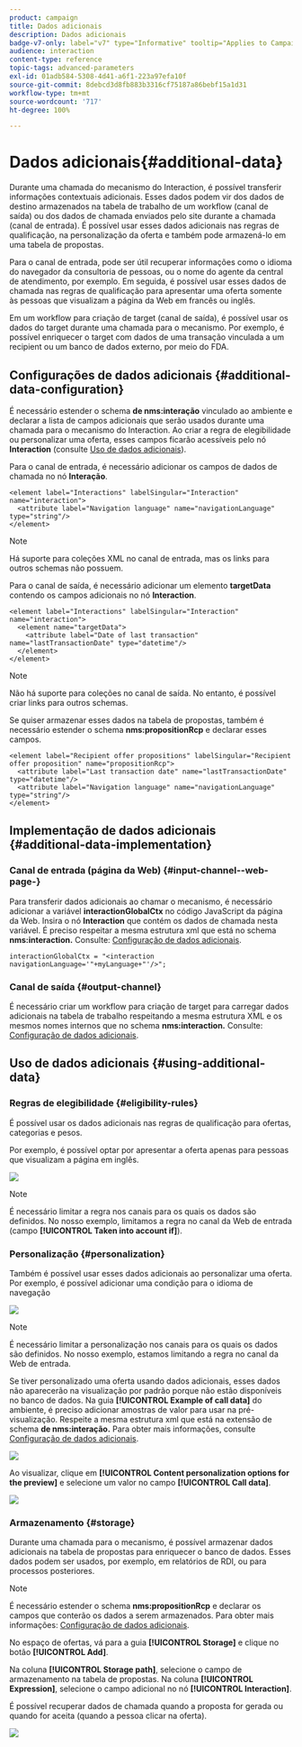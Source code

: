```yaml
---
product: campaign
title: Dados adicionais
description: Dados adicionais
badge-v7-only: label="v7" type="Informative" tooltip="Applies to Campaign Classic v7 only"
audience: interaction
content-type: reference
topic-tags: advanced-parameters
exl-id: 01adb584-5308-4d41-a6f1-223a97efa10f
source-git-commit: 8debcd3d8fb883b3316cf75187a86bebf15a1d31
workflow-type: tm+mt
source-wordcount: '717'
ht-degree: 100%

---
```


# Dados adicionais{#additional-data}



Durante uma chamada do mecanismo do Interaction, é possível transferir informações contextuais adicionais. Esses dados podem vir dos dados de destino armazenados na tabela de trabalho de um workflow (canal de saída) ou dos dados de chamada enviados pelo site durante a chamada (canal de entrada). É possível usar esses dados adicionais nas regras de qualificação, na personalização da oferta e também pode armazená-lo em uma tabela de propostas.

Para o canal de entrada, pode ser útil recuperar informações como o idioma do navegador da consultoria de pessoas, ou o nome do agente da central de atendimento, por exemplo. Em seguida, é possível usar esses dados de chamada nas regras de qualificação para apresentar uma oferta somente às pessoas que visualizam a página da Web em francês ou inglês.

Em um workflow para criação de target (canal de saída), é possível usar os dados do target durante uma chamada para o mecanismo. Por exemplo, é possível enriquecer o target com dados de uma transação vinculada a um recipient ou um banco de dados externo, por meio do FDA.

## Configurações de dados adicionais {#additional-data-configuration}

É necessário estender o schema **de nms:interação** vinculado ao ambiente e declarar a lista de campos adicionais que serão usados durante uma chamada para o mecanismo do Interaction. Ao criar a regra de elegibilidade ou personalizar uma oferta, esses campos ficarão acessíveis pelo nó **Interaction** (consulte [Uso de dados adicionais](#using-additional-data)).

Para o canal de entrada, é necessário adicionar os campos de dados de chamada no nó **Interação**.

```
<element label="Interactions" labelSingular="Interaction" name="interaction">
  <attribute label="Navigation language" name="navigationLanguage" type="string"/>
</element>
```

>[!NOTE]
>
>Há suporte para coleções XML no canal de entrada, mas os links para outros schemas não possuem.

Para o canal de saída, é necessário adicionar um elemento **targetData** contendo os campos adicionais no nó **Interaction**.

```
<element label="Interactions" labelSingular="Interaction" name="interaction">
  <element name="targetData">
    <attribute label="Date of last transaction" name="lastTransactionDate" type="datetime"/>
  </element>
</element>
```

>[!NOTE]
>
>Não há suporte para coleções no canal de saída. No entanto, é possível criar links para outros schemas.

Se quiser armazenar esses dados na tabela de propostas, também é necessário estender o schema **nms:propositionRcp** e declarar esses campos.

```
<element label="Recipient offer propositions" labelSingular="Recipient offer proposition" name="propositionRcp">
  <attribute label="Last transaction date" name="lastTransactionDate" type="datetime"/>
  <attribute label="Navigation language" name="navigationLanguage" type="string"/>
</element>
```

## Implementação de dados adicionais {#additional-data-implementation}

### Canal de entrada (página da Web) {#input-channel--web-page-}

Para transferir dados adicionais ao chamar o mecanismo, é necessário adicionar a variável **interactionGlobalCtx** no código JavaScript da página da Web. Insira o nó **Interaction** que contém os dados de chamada nesta variável. É preciso respeitar a mesma estrutura xml que está no schema **nms:interaction.** Consulte: [Configuração de dados adicionais](#additional-data-configuration).

```
interactionGlobalCtx = "<interaction navigationLanguage='"+myLanguage+"'/>";
```

### Canal de saída {#output-channel}

É necessário criar um workflow para criação de target para carregar dados adicionais na tabela de trabalho respeitando a mesma estrutura XML e os mesmos nomes internos que no schema **nms:interaction.** Consulte: [Configuração de dados adicionais](#additional-data-configuration).

## Uso de dados adicionais {#using-additional-data}

### Regras de elegibilidade {#eligibility-rules}

É possível usar os dados adicionais nas regras de qualificação para ofertas, categorias e pesos.

Por exemplo, é possível optar por apresentar a oferta apenas para pessoas que visualizam a página em inglês.

![](assets/ita_calldata_query.png)

>[!NOTE]
>
>É necessário limitar a regra nos canais para os quais os dados são definidos. No nosso exemplo, limitamos a regra no canal da Web de entrada (campo **[!UICONTROL Taken into account if]**).

### Personalização {#personalization}

Também é possível usar esses dados adicionais ao personalizar uma oferta. Por exemplo, é possível adicionar uma condição para o idioma de navegação

![](assets/ita_calldata_perso.png)

>[!NOTE]
>
>É necessário limitar a personalização nos canais para os quais os dados são definidos. No nosso exemplo, estamos limitando a regra no canal da Web de entrada.

Se tiver personalizado uma oferta usando dados adicionais, esses dados não aparecerão na visualização por padrão porque não estão disponíveis no banco de dados. Na guia **[!UICONTROL Example of call data]** do ambiente, é preciso adicionar amostras de valor para usar na pré-visualização. Respeite a mesma estrutura xml que está na extensão de schema **de nms:interação.** Para obter mais informações, consulte [Configuração de dados adicionais](#additional-data-configuration).

![](assets/ita_calldata_preview.png)

Ao visualizar, clique em **[!UICONTROL Content personalization options for the preview]** e selecione um valor no campo **[!UICONTROL Call data]**.

![](assets/ita_calldata_preview2.png)

### Armazenamento {#storage}

Durante uma chamada para o mecanismo, é possível armazenar dados adicionais na tabela de propostas para enriquecer o banco de dados. Esses dados podem ser usados, por exemplo, em relatórios de RDI, ou para processos posteriores.

>[!NOTE]
>
>É necessário estender o schema **nms:propositionRcp** e declarar os campos que conterão os dados a serem armazenados. Para obter mais informações: [Configuração de dados adicionais](#additional-data-configuration).

No espaço de ofertas, vá para a guia **[!UICONTROL Storage]** e clique no botão **[!UICONTROL Add]**.

Na coluna **[!UICONTROL Storage path]**, selecione o campo de armazenamento na tabela de propostas. Na coluna **[!UICONTROL Expression]**, selecione o campo adicional no nó **[!UICONTROL Interaction]**.

É possível recuperar dados de chamada quando a proposta for gerada ou quando for aceita (quando a pessoa clicar na oferta).

![](assets/ita_calldata_storage.png)
